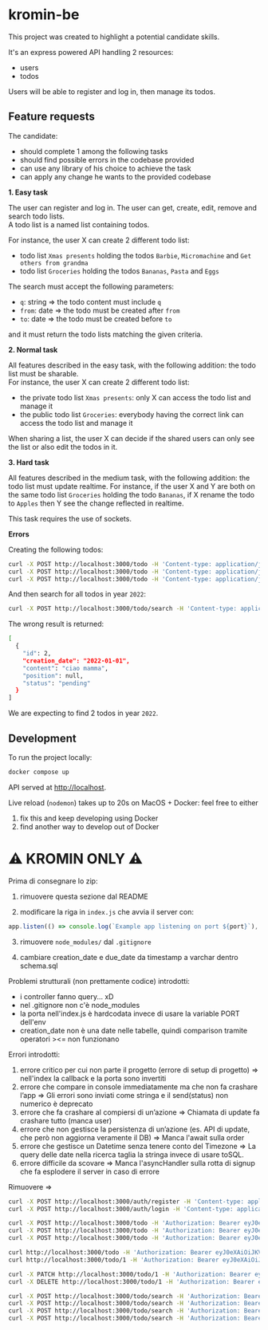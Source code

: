 # kromin-be

This project was created to highlight a potential candidate skills.

It's an express powered API handling 2 resources:
- users
- todos

Users will be able to register and log in, then manage its todos.

## Feature requests

The candidate:
- should complete 1 among the following tasks
- should find possible errors in the codebase provided
- can use any library of his choice to achieve the task
- can apply any change he wants to the provided codebase

**1. Easy task**

The user can register and log in.
The user can get, create, edit, remove and search todo lists.  
A todo list is a named list containing todos.

For instance, the user X can create 2 different todo list:
- todo list `Xmas presents` holding the todos `Barbie`, `Micromachine` and `Get others from grandma`
- todo list `Groceries` holding the todos `Bananas`, `Pasta` and `Eggs`

The search must accept the following parameters:
- `q`: string => the todo content must include `q`
- `from`: date => the todo must be created after `from`
- `to`: date => the todo must be created before `to`
  
and it must return the todo lists matching the given criteria.

**2. Normal task**

All features described in the easy task, with the following addition: the todo list must be sharable.  
For instance, the user X can create 2 different todo list: 
- the private todo list `Xmas presents`: only X can access the todo list and manage it
- the public todo list `Groceries`: everybody having the correct link can access the todo list and manage it

When sharing a list, the user X can decide if the shared users can only see the list or also edit the todos in it. 

**3. Hard task**

All features described in the medium task, with the following addition: the todo list must update realtime.
For instance, if the user X and Y are both on the same todo list `Groceries` holding the todo `Bananas`, if X rename the todo to `Apples` then Y see the change reflected in realtime. 

This task requires the use of sockets.

**Errors**

Creating the following todos:
```sh
curl -X POST http://localhost:3000/todo -H 'Content-type: application/json' -d '{"content":"ciao papà"}'
curl -X POST http://localhost:3000/todo -H 'Content-type: application/json' -d '{"content":"ciao mamma","creation_date":"2022-01-01"}'
curl -X POST http://localhost:3000/todo -H 'Content-type: application/json' -d '{"content":"hello mom","creation_date":"2022-12-31T00:00:00"}'
```

And then search for all todos in year `2022`:
```sh
curl -X POST http://localhost:3000/todo/search -H 'Content-type: application/json' -d '{"from":"2022-01-01","to":"2022-12-31"}'
```

The wrong result is returned:
```sh
[
  {
    "id": 2,
    "creation_date": "2022-01-01",
    "content": "ciao mamma",
    "position": null,
    "status": "pending"
  }
]
```

We are expecting to find 2 todos in year `2022`. 

## Development

To run the project locally:
```sh
docker compose up
```

API served at <http://localhost>.  

Live reload (`nodemon`) takes up to 20s on MacOS + Docker: feel free to either
1) fix this and keep developing using Docker
2) find another way to develop out of Docker

# ⚠️ KROMIN ONLY ⚠️

Prima di consegnare lo zip:

1. rimuovere questa sezione dal README

2. modificare la riga in `index.js` che avvia il server con:
```js
app.listen(() => console.log(`Example app listening on port ${port}`), port);
```

3. rimuovere `node_modules/` dal `.gitignore`

4. cambiare creation_date e due_date da timestamp a varchar dentro schema.sql

Problemi strutturali (non prettamente codice) introdotti:
- i controller fanno query... xD
- nel .gitignore non c'è node_modules
- la porta nell'index.js è hardcodata invece di usare la variable PORT dell'env
- creation_date non è una date nelle tabelle, quindi comparison tramite operatori ><= non funzionano

Errori introdotti:
1. errore critico per cui non parte il progetto (errore di setup di progetto) => nell'index la callback e la porta sono invertiti
2. errore che compare in console immediatamente ma che non fa crashare l’app => Gli errori sono inviati come stringa e il send(status) non numerico è deprecato 
3. errore che fa crashare al compiersi di un’azione => Chiamata di update fa crashare tutto (manca user)
4. errore che non gestisce la persistenza di un’azione (es. API di update, che però non aggiorna veramente il DB) => Manca l'await sulla order
5. errore che gestisce un Datetime senza tenere conto del Timezone => La query delle date nella ricerca taglia la stringa invece di usare toSQL.
6. errore difficile da scovare => Manca l'asyncHandler sulla rotta di signup che fa esplodere il server in caso di errore


Rimuovere => 
```sh
curl -X POST http://localhost:3000/auth/register -H 'Content-type: application/json' -d '{"email":"john@gmail.com","password":"password","first_name":"John","last_name":"Doe"}'
curl -X POST http://localhost:3000/auth/login -H 'Content-type: application/json' -d '{"email":"john@gmail.com","password":"password"}'

curl -X POST http://localhost:3000/todo -H 'Authorization: Bearer eyJ0eXAiOiJKV1QiLCJhbGciOiJIUzI1NiJ9.eyJpZCI6MSwiZW1haWwiOiJqb2huQGdtYWlsLmNvbSJ9.yDrGoBzVPIN_JVlqNF9lmPPRSXE-vp0jv4ybW5tEXsE' -H 'Content-type: application/json' -d '{"content":"ciao papà"}'
curl -X POST http://localhost:3000/todo -H 'Authorization: Bearer eyJ0eXAiOiJKV1QiLCJhbGciOiJIUzI1NiJ9.eyJpZCI6MSwiZW1haWwiOiJqb2huQGdtYWlsLmNvbSJ9.yDrGoBzVPIN_JVlqNF9lmPPRSXE-vp0jv4ybW5tEXsE' -H 'Content-type: application/json' -d '{"content":"ciao mamma","creation_date":"2022-01-01"}'
curl -X POST http://localhost:3000/todo -H 'Authorization: Bearer eyJ0eXAiOiJKV1QiLCJhbGciOiJIUzI1NiJ9.eyJpZCI6MSwiZW1haWwiOiJqb2huQGdtYWlsLmNvbSJ9.yDrGoBzVPIN_JVlqNF9lmPPRSXE-vp0jv4ybW5tEXsE' -H 'Content-type: application/json' -d '{"content":"hello mom","creation_date":"2022-12-31 00:00:00"}'

curl http://localhost:3000/todo -H 'Authorization: Bearer eyJ0eXAiOiJKV1QiLCJhbGciOiJIUzI1NiJ9.eyJpZCI6MSwiZW1haWwiOiJqb2huQGdtYWlsLmNvbSJ9.yDrGoBzVPIN_JVlqNF9lmPPRSXE-vp0jv4ybW5tEXsE'
curl http://localhost:3000/todo/1 -H 'Authorization: Bearer eyJ0eXAiOiJKV1QiLCJhbGciOiJIUzI1NiJ9.eyJpZCI6MSwiZW1haWwiOiJqb2huQGdtYWlsLmNvbSJ9.yDrGoBzVPIN_JVlqNF9lmPPRSXE-vp0jv4ybW5tEXsE'

curl -X PATCH http://localhost:3000/todo/1 -H 'Authorization: Bearer eyJ0eXAiOiJKV1QiLCJhbGciOiJIUzI1NiJ9.eyJpZCI6MSwiZW1haWwiOiJqb2huQGdtYWlsLmNvbSJ9.yDrGoBzVPIN_JVlqNF9lmPPRSXE-vp0jv4ybW5tEXsE' -H 'Content-type: application/json' -d '{"content":"yoyo","due_date":"2023-12-31","status":"done"}'
curl -X DELETE http://localhost:3000/todo/1 -H 'Authorization: Bearer eyJ0eXAiOiJKV1QiLCJhbGciOiJIUzI1NiJ9.eyJpZCI6MSwiZW1haWwiOiJqb2huQGdtYWlsLmNvbSJ9.yDrGoBzVPIN_JVlqNF9lmPPRSXE-vp0jv4ybW5tEXsE'

curl -X POST http://localhost:3000/todo/search -H 'Authorization: Bearer eyJ0eXAiOiJKV1QiLCJhbGciOiJIUzI1NiJ9.eyJpZCI6MSwiZW1haWwiOiJqb2huQGdtYWlsLmNvbSJ9.yDrGoBzVPIN_JVlqNF9lmPPRSXE-vp0jv4ybW5tEXsE' -H 'Content-type: application/json' -d '{"limit":"2","offset":2}'
curl -X POST http://localhost:3000/todo/search -H 'Authorization: Bearer eyJ0eXAiOiJKV1QiLCJhbGciOiJIUzI1NiJ9.eyJpZCI6MSwiZW1haWwiOiJqb2huQGdtYWlsLmNvbSJ9.yDrGoBzVPIN_JVlqNF9lmPPRSXE-vp0jv4ybW5tEXsE' -H 'Content-type: application/json' -d '{"q":"ciao","from":"2023-01-01"}'
curl -X POST http://localhost:3000/todo/search -H 'Authorization: Bearer eyJ0eXAiOiJKV1QiLCJhbGciOiJIUzI1NiJ9.eyJpZCI6MSwiZW1haWwiOiJqb2huQGdtYWlsLmNvbSJ9.yDrGoBzVPIN_JVlqNF9lmPPRSXE-vp0jv4ybW5tEXsE' -H 'Content-type: application/json' -d '{"q":"ciao","from":"2023-01-01","to":"2023-12-12"}'
curl -X POST http://localhost:3000/todo/search -H 'Authorization: Bearer eyJ0eXAiOiJKV1QiLCJhbGciOiJIUzI1NiJ9.eyJpZCI6MSwiZW1haWwiOiJqb2huQGdtYWlsLmNvbSJ9.yDrGoBzVPIN_JVlqNF9lmPPRSXE-vp0jv4ybW5tEXsE' -H 'Content-type: application/json' -d '{"q":"ciao","from":"2022-01-01","to":"2022-12-31"}'
```